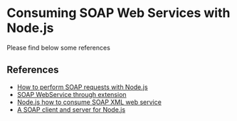# Consuming SOAP Web Services with Node.js

Please find below some references

## References

- [How to perform SOAP requests with Node.js](https://medium.com/better-programming/how-to-perform-soap-requests-with-node-js-4a9627070eb6)
- [SOAP WebService through extension](https://medium.com/@markos12/consumindo-o-webservice-dos-correios-soap-via-extens%C3%A3o-do-1b087bf290fb)
- [Node.js how to consume SOAP XML web service](https://stackoverflow.com/a/45929815/1634092)
- [A SOAP client and server for Node.js](https://github.com/vpulim/node-soap)
